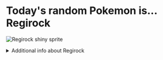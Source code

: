 # Today's random Pokemon is... Regirock

![Regirock shiny sprite](https://raw.githubusercontent.com/PokeAPI/sprites/master/sprites/pokemon/shiny/377.png)

<details>
<summary>Additional info about Regirock</summary>

| srpite type | image |
|------|------|
| back_default | ![Regirock back_default sprite](https://raw.githubusercontent.com/PokeAPI/sprites/master/sprites/pokemon/back/377.png) |
| back_shiny | ![Regirock back_shiny sprite](https://raw.githubusercontent.com/PokeAPI/sprites/master/sprites/pokemon/back/shiny/377.png) |
| front_default | ![Regirock front_default sprite](https://raw.githubusercontent.com/PokeAPI/sprites/master/sprites/pokemon/377.png) | </details>